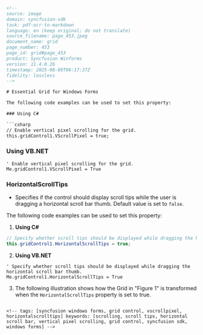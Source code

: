 ```html
<!--  
source: image
domain: syncfusion-sdk
task: pdf-ocr-to-markdown  
language: en (keep original; do not translate)
source_filename: page_453.jpeg  
document_name: grid
page_number: 453
page_id: grid#page_453
product: Syncfusion Winforms  
version: 11.4.0.26
timestamp: 2025-08-09T06:17:37Z
fidelity: lossless
-->  

# Essential Grid for Windows Forms  

The following code examples can be used to set this property:  

### Using C#  

```csharp
// Enable vertical pixel scrolling for the grid.  
this.gridControl1.VScrollPixel = true;  
```  

### Using VB.NET  

```vb.net
' Enable vertical pixel scrolling for the grid.  
Me.gridControl1.VScrollPixel = True  
```  

### HorizontalScrollTips  

- Specifies if the control should display scroll tips while the user is dragging a horizontal scroll bar thumb. Default value is set to `false`.

The following code examples can be used to set this property:  

1. **Using C#**  

```csharp
// Specify whether scroll tips should be displayed while dragging the horizontal scroll bar thumb.  
this.gridControl1.HorizontalScrollTips = true;  
```  

2. **Using VB.NET**  

```vb.net
' Specify whether scroll tips should be displayed while dragging the horizontal scroll bar thumb.  
Me.gridControl1.HorizontalScrollTips = True  
```  

3. The following illustration shows how the Grid in "Figure 1" is transformed when the `HorizontalScrollTips` property is set to true.  
```  

<!-- tags: [syncfusion windows forms, grid control, vscrollpixel, horizontalscrolltips] keywords: [scrolling, scroll tips, horizontal scroll bar, vertical pixel scrolling, grid control, syncfusion sdk, windows forms] -->  
```
